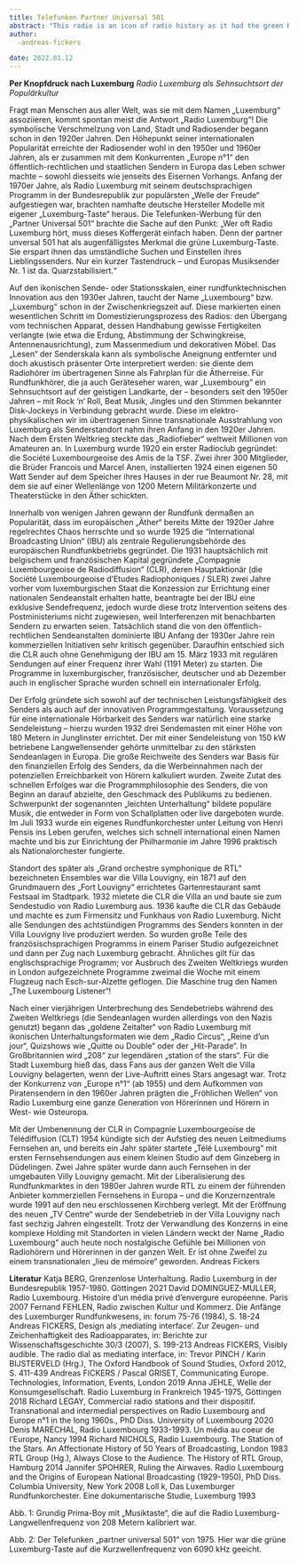 ```yaml
---
title: Telefunken Partner Universal 501
abstract: "This radio is an icon of radio history as it had the green Radio Luxemburg button to immediately tune into one of the most popular radio stations in Europe."
author:
  -andreas-fickers

date: 2022.01.12
---
```


**Per Knopfdruck nach Luxemburg**
*Radio Luxemburg als Sehnsuchtsort der Populärkultur*

Fragt man Menschen aus aller Welt, was sie mit dem Namen „Luxemburg“ assoziieren, kommt spontan meist die Antwort „Radio Luxemburg“! Die symbolische Verschmelzung von Land, Stadt und Radiosender begann schon in den 1920er Jahren. Den Höhepunkt seiner internationalen Popularität erreichte der Radiosender wohl in den 1950er und 1960er Jahren, als er zusammen mit dem Konkurrenten „Europe n°1“ den öffentlich-rechtlichen und staatlichen Sendern in Europa das Leben schwer machte – sowohl diesseits wie jenseits des Eisernen Vorhangs.  Anfang der 1970er Jahre, als Radio Luxemburg mit seinem deutschsprachigen Programm in der Bundesrepublik zur populärsten „Welle der Freude“ aufgestiegen war, brachten namhafte deutsche Hersteller Modelle mit eigener „Luxemburg-Taste“ heraus. 
Die Telefunken-Werbung für den „Partner Universal 501“ brachte die Sache auf den Punkt: 
„Wer oft Radio Luxemburg hört, muss dieses Koffergerät einfach haben. Denn der partner unversal 501 hat als augenfälligstes Merkmal die grüne Luxemburg-Taste. Sie erspart ihnen das umständliche Suchen und Einstellen ihres Lieblingssenders. Nur ein kurzer Tastendruck – und Europas Musiksender Nr. 1 ist da. Quarzstabilisiert.“ 

Auf den ikonischen Sende- oder Stationsskalen, einer rundfunktechnischen Innovation aus den 1930er Jahren, taucht der Name „Luxembourg“ bzw. „Luxemburg“ schon in der Zwischenkriegszeit auf. Diese markierten einen wesentlichen Schritt im Domestizierungsprozess des Radios: den Übergang vom technischen Apparat, dessen Handhabung gewisse Fertigkeiten verlangte (wie etwa die Erdung, Abstimmung der Schwingkreise, Antennenausrichtung), zum Massenmedium und dekorativen Möbel. Das „Lesen“ der Senderskala kann als symbolische Aneignung entfernter und doch akustisch präsenter Orte interpretiert werden: sie diente dem Radiohörer im übertragenen Sinne als Fahrplan für die Ätherreise. Für Rundfunkhörer, die ja auch Geräteseher waren, war „Luxembourg“ ein Sehnsuchtsort auf der geistigen Landkarte, der – besonders seit den 1950er Jahren – mit Rock ‘n‘ Roll, Beat Musik, Jingles und den Stimmen bekannter Disk-Jockeys in Verbindung gebracht wurde. 
Diese im elektro-physikalischen wir im übertragenen Sinne transnationale Ausstrahlung von Luxemburg als Senderstandort nahm ihren Anfang in den 1920er Jahren. Nach dem Ersten Weltkrieg steckte das „Radiofieber“ weltweit Millionen von Amateuren an. In Luxemburg wurde 1920 ein erster Radioclub gegründet: die Société Luxembourgeoise des Amis de la TSF. Zwei ihrer 300 Mitglieder, die Brüder Francois und Marcel Anen, installierten 1924 einen eigenen 50 Watt Sender auf dem Speicher ihres Hauses in der rue Beaumont Nr. 28, mit dem sie auf einer Wellenlänge von 1200 Metern Militärkonzerte und Theaterstücke in den Äther schickten.

Innerhalb von wenigen Jahren gewann der Rundfunk dermaßen an Popularität, dass im europäischen „Äther“ bereits Mitte der 1920er Jahre regelrechtes Chaos herrschte und so wurde 1925 die “International Broadcasting Union“ (IBU) als zentrale Regulierungsbehörde des europäischen Rundfunkbetriebs gegründet.  Die 1931 hauptsächlich mit belgischem und französischen Kapital gegründete „Compagnie Luxembourgeoise de Radiodiffusion“ (CLR), deren Hauptaktionär (die Société Luxembourgeoise d’Etudes Radiophoniques / SLER) zwei Jahre vorher vom luxemburgischen Staat die Konzession zur Errichtung einer nationalen Sendeanstalt erhalten hatte, beantragte bei der IBU eine exklusive Sendefrequenz, jedoch wurde diese trotz Intervention seitens des Postministeriums nicht zugewiesen, weil Interferenzen mit benachbarten Sendern zu erwarten seien. Tatsächlich stand die von den öffentlich-rechtlichen Sendeanstalten dominierte IBU Anfang der 1930er Jahre rein kommerziellen Initiativen sehr kritisch gegenüber. Daraufhin entschied sich die CLR auch ohne Genehmigung der IBU am 15. März 1933 mit regulären Sendungen auf einer Frequenz ihrer Wahl (1191 Meter) zu starten. Die Programme in luxemburgischer, französischer, deutscher und ab Dezember auch in englischer Sprache wurden schnell ein internationaler Erfolg.

Der Erfolg gründete sich sowohl auf der technischen Leistungsfähigkeit des Senders als auch auf der innovativen Programmgestaltung. Voraussetzung für eine internationale Hörbarkeit des Senders war natürlich eine starke Sendeleistung – hierzu wurden 1932 drei Sendemasten mit einer Höhe von 180 Metern in Junglinster errichtet. Der mit einer Sendeleistung von 150 kW betriebene Langwellensender gehörte unmittelbar zu den stärksten Sendeanlagen in Europa. Die große Reichweite des Senders war Basis für den finanziellen Erfolg des Senders, da die Werbeinnahmen nach der potenziellen Erreichbarkeit von Hörern kalkuliert wurden. Zweite Zutat des schnellen Erfolges war die Programmphilosophie des Senders, die von Beginn an darauf abzielte, den Geschmack des Publikums zu bedienen. Schwerpunkt der sogenannten „leichten Unterhaltung“ bildete populäre Musik, die entweder in Form von Schallplatten oder live dargeboten wurde. Im Juli 1933 wurde ein eigenes Rundfunkorchester unter Leitung von Henri Pensis ins Leben gerufen, welches sich schnell international einen Namen machte und bis zur Einrichtung der Philharmonie im Jahre 1996 praktisch als Nationalorchester fungierte.

Standort des später als „Grand orchestre symphonique de RTL“ bezeichneten Ensembles war die Villa Louvigny, ein 1871 auf den Grundmauern des „Fort Louvigny“ errichtetes Gartenrestaurant samt Festsaal im Stadtpark. 1932 mietete die CLR die Villa an und baute sie zum Sendestudio von Radio Luxemburg aus. 1936 kaufte die CLR das Gebäude und machte es zum Firmensitz und Funkhaus von Radio Luxemburg. Nicht alle Sendungen des achtstündigen Programms des Senders konnten in der Villa Louvigny live produziert werden. So wurden große Teile des französischsprachigen Programms in einem Pariser Studio aufgezeichnet und dann per Zug nach Luxemburg gebracht. Ähnliches gilt für das englischsprachige Programm; vor Ausbruch des Zweiten Weltkriegs wurden in London aufgezeichnete Programme zweimal die Woche mit einem Flugzeug nach Esch-sur-Alzette geflogen. Die Maschine trug den Namen „The Luxembourg Listener“! 

Nach einer vierjährigen Unterbrechung des Sendebetriebs während des Zweiten Weltkriegs (die Sendeanlagen wurden allerdings von den Nazis genutzt) begann das „goldene Zeitalter“ von Radio Luxemburg mit ikonischen Unterhaltungsformaten wie dem „Radio Circus“, „Reine d’un jour“, Quizshows wie „Quitte ou Double“ oder der „Hit-Parade“. In Großbritannien wird „208“ zur legendären „station of the stars“. Für die Stadt Luxemburg hieß das, dass Fans aus der ganzen Welt die Villa Louvigny belagerten, wenn der Live-Auftritt eines Stars angesagt war. Trotz der Konkurrenz von „Europe n°1“ (ab 1955) und dem Aufkommen von Piratensendern in den 1960er Jahren prägten die „Fröhlichen Wellen“ von Radio Luxemburg eine ganze Generation von Hörerinnen und Hörern in West- wie Osteuropa.

Mit der Umbenennung der CLR in Compagnie Luxembourgeoise de Télédiffusion (CLT) 1954 kündigte sich der Aufstieg des neuen Leitmediums Fernsehen an, und bereits ein Jahr später startete „Télé Luxembourg“ mit ersten Fernsehsendungen aus einem kleinen Studio auf dem Ginzeberg in Düdelingen. Zwei Jahre später wurde dann auch Fernsehen in der umgebauten Villy Louvigny gemacht. Mit der Liberalisierung des Rundfunkmarktes in den 1980er Jahren wurde RTL zu einem der führenden Anbieter kommerziellen Fernsehens in Europa – und die Konzernzentrale wurde 1991 auf den neu erschlossenen Kirchberg verlegt. Mit der Eröffnung des neuen „TV Centre“ wurde der Sendebetrieb in der Villa Louvigny nach fast sechzig Jahren eingestellt. Trotz der Verwandlung des Konzerns in eine komplexe Holding mit Standorten in vielen Ländern weckt der Name „Radio Luxembourg“ auch heute noch nostalgische Gefühle bei Millionen von Radiohörern und Hörerinnen in der ganzen Welt. Er ist ohne Zweifel zu einem transnationalen „lieu de mémoire“ geworden.
Andreas Fickers

**Literatur**
Katja BERG, Grenzenlose Unterhaltung. Radio Luxemburg in der Bundesrepublik 1957-1980. Göttingen 2021
David DOMINGUEZ-MULLER, Radio Luxembourg. Histoire d’un média privé d’envergure européenne. Paris 2007
Fernand FEHLEN, Radio zwischen Kultur und Kommerz. Die Anfänge des Luxemburger Rundfunkwesens, in: forum 75-76 (1984), S. 18-24
Andreas FICKERS, Design als ‚mediating interface‘. Zur Zeugen- und Zeichenhaftigkeit des Radioapparates, in: Berichte zur Wissenschaftsgeschichte 30/3 (2007), S. 199-213
Andreas FICKERS, Visibly audible. The radio dial as mediating interface, in: Trevor PINCH / Karin BIJSTERVELD (Hrg.), The Oxford Handbook of Sound Studies, Oxford 2012, S. 411-439
Andreas FICKERS / Pascal GRISET, Communicating Europe. Technologies, Information, Events, London 2019
Anna JEHLE, Welle der Konsumgesellschaft. Radio Luxemburg in Frankreich 1945-1975, Göttingen 2018
Richard LEGAY, Commercial radio stations and their dispositif. Transnational and intermedial perspectives on Radio Luxembourg and Europe n°1 in the long 1960s., PhD Diss. University of Luxembourg 2020
Denis MARÉCHAL, Radio Luxembourg 1933-1993. Un média au coeur de l’Europe, Nancy 1994
Richard NICHOLS, Radio Luxembourg. The Station of the Stars. An Affectionate History of 50 Years of Broadcasting, London 1983
RTL Group (Hg.), Always Close to the Audience. The History of RTL Group, Hamburg 2014
Jannifer SPOHRER, Ruling the Airwaves. Radio Luxembourg and the Origins of European National Broadcasting (1929-1950), PhD Diss. Columbia University, New York 2008
Loll k, Das Luxemburger Rundfunkorchester. Eine dokumentarische Studie, Luxemburg 1993

 
Abb. 1: Grundig Prima-Boy mit „Musiktaste“, die auf die Radio Luxemburg-Langwellenfrequenz von 208 Metern kalibriert war.

 
Abb. 2: Der Telefunken „partner universal 501“ von 1975. Hier war die grüne Luxemburg-Taste auf die Kurzwellenfrequenz von 6090 kHz geeicht.
